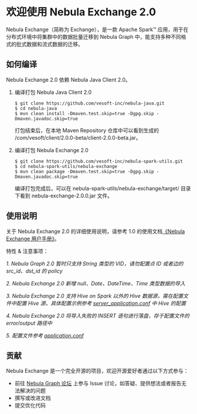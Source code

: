 # 欢迎使用 Nebula Exchange 2.0

Nebula Exchange（简称为 Exchange），是一款 Apache Spark&trade; 应用，用于在分布式环境中将集群中的数据批量迁移到 Nebula Graph 中，能支持多种不同格式的批式数据和流式数据的迁移。

## 如何编译
Nebula Exchange 2.0 依赖 Nebula Java Client 2.0。

1. 编译打包 Nebula Java Client 2.0
    ```
    $ git clone https://github.com/vesoft-inc/nebula-java.git
    $ cd nebula-java
    $ mvn clean install -Dmaven.test.skip=true -Dgpg.skip -Dmaven.javadoc.skip=true  
    ```
    打包结束后，在本地 Maven Repository 仓库中可以看到生成的 /com/vesoft/client/2.0.0-beta/client-2.0.0-beta.jar。

2. 编译打包 Nebula Exchange 2.0
    ```
    $ git clone https://github.com/vesoft-inc/nebula-spark-utils.git
    $ cd nebula-spark-utils/nebula-exchange
    $ mvn clean package -Dmaven.test.skip=true -Dgpg.skip -Dmaven.javadoc.skip=true
    ```
    编译打包完成后，可以在 nebula-spark-utils/nebula-exchange/target/ 目录下看到 nebula-exchange-2.0.0.jar 文件。

## 使用说明

关于 Nebula Exchange 2.0 的详细使用说明，请参考 1.0 的使用文档[《Nebula Exchange 用户手册》](https://docs.nebula-graph.com.cn/nebula-exchange/about-exchange/ex-ug-what-is-exchange/ "点击前往 Nebula Graph 网站")。

特性 & 注意事项：

*1. Nebula Graph 2.0 暂时只支持 String 类型的 VID，请勿配置点 ID 或者边的 src_id、dst_id 的 policy*

*2. Nebula Exchange 2.0 新增 null、Date、DateTime、Time 类型数据的导入*

*3. Nebula Exchange 2.0 支持 Hive on Spark 以外的 Hive 数据源，需在配置文件中配置 Hive 源，具体配置示例参考 [server_application.conf](https://github.com/vesoft-inc/nebula-spark-utils/blob/main/nebula-exchange/src/main/resources/server_application.conf) 中 Hive 的配置*

*4. Nebula Exchange 2.0 将导入失败的 INSERT 语句进行落盘，存于配置文件的 error/output 路径中*

*5.  配置文件参考 [application.conf](https://github.com/vesoft-inc/nebula-spark-utils/tree/main/nebula-exchange/src/main/resources)*
## 贡献

Nebula Exchange 是一个完全开源的项目，欢迎开源爱好者通过以下方式参与：

- 前往 [Nebula Graph 论坛](https://discuss.nebula-graph.com.cn/ "点击前往“Nebula Graph 论坛") 上参与 Issue 讨论，如答疑、提供想法或者报告无法解决的问题
- 撰写或改进文档
- 提交优化代码
